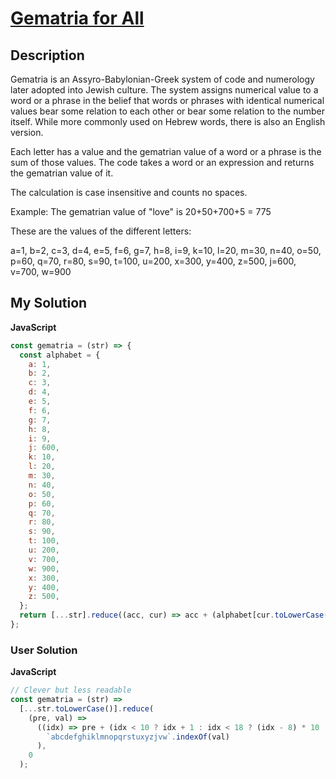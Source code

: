 # [Gematria for All](https://www.codewars.com/kata/)

## Description

Gematria is an Assyro-Babylonian-Greek system of code and numerology later adopted into Jewish culture. The system assigns numerical value to a word or a phrase in the belief that words or phrases with identical numerical values bear some relation to each other or bear some relation to the number itself. While more commonly used on Hebrew words, there is also an English version.

Each letter has a value and the gematrian value of a word or a phrase is the sum of those values. The code takes a word or an expression and returns the gematrian value of it.

The calculation is case insensitive and counts no spaces.

Example: The gematrian value of "love" is 20+50+700+5 = 775

These are the values of the different letters:

a=1, b=2, c=3, d=4, e=5, f=6, g=7, h=8, i=9, k=10, l=20, m=30, n=40, o=50, p=60, q=70, r=80, s=90, t=100, u=200, x=300, y=400, z=500, j=600, v=700, w=900

## My Solution

**JavaScript**

```js
const gematria = (str) => {
  const alphabet = {
    a: 1,
    b: 2,
    c: 3,
    d: 4,
    e: 5,
    f: 6,
    g: 7,
    h: 8,
    i: 9,
    j: 600,
    k: 10,
    l: 20,
    m: 30,
    n: 40,
    o: 50,
    p: 60,
    q: 70,
    r: 80,
    s: 90,
    t: 100,
    u: 200,
    v: 700,
    w: 900,
    x: 300,
    y: 400,
    z: 500,
  };
  return [...str].reduce((acc, cur) => acc + (alphabet[cur.toLowerCase()] || 0), 0);
};
```

### User Solution

**JavaScript**

```js
// Clever but less readable
const gematria = (str) =>
  [...str.toLowerCase()].reduce(
    (pre, val) =>
      ((idx) => pre + (idx < 10 ? idx + 1 : idx < 18 ? (idx - 8) * 10 : idx < 25 ? (idx - 17) * 100 : 900))(
        `abcdefghiklmnopqrstuxyzjvw`.indexOf(val)
      ),
    0
  );
```

